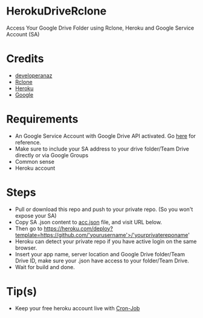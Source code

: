 # HerokuDriveRclone
Access Your Google Drive Folder using Rclone, Heroku and Google Service Account (SA)

# Credits 
  - <a href="https://github.com/developeranaz">developeranaz</a>
  - <a href="https://rclone.org">Rclone</a>
  - <a href="https://heroku.com">Heroku</a>
  - <a href="https://google.com">Google</a>
  
# Requirements
  - An Google Service Account with Google Drive API activated. Go <a href="https://github.com/xyou365/AutoRclone#step-2-generate-service-accounts-what-is-service-account-how-to-use-service-account-in-rclone">here</a> for reference.
  - Make sure to include your SA address to your drive folder/Team Drive directly or via Google Groups
  - Common sense
  - Heroku account
  
# Steps
  - Pull or download this repo and push to your private repo. (So you won't expose your SA)
  - Copy SA .json content to <a href="acc.json">acc.json</a> file, and visit URL below.
  - Then go to https://heroku.com/deploy?template=https://github.com/'yourusername'>/'yourprivatereponame'
  - Heroku can detect your private repo if you have active login on the same browser.
  - Insert your app name, server location and Google Drive folder/Team Drive ID, make sure your .json have access to your folder/Team Drive.
  - Wait for build and done.

# Tip(s)
  - Keep your free heroku account live with <a href="https://cron-job.org">Cron-Job</a>
